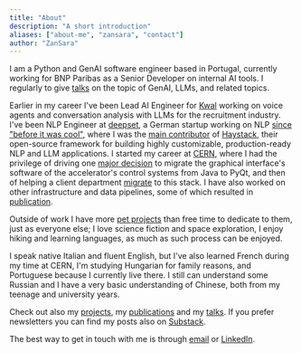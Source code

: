 ```yaml
---
title: "About"
description: "A short introduction"
aliases: ["about-me", "zansara", "contact"]
author: "ZanSara"
---
```


I am a Python and GenAI software engineer based in Portugal, currently working for BNP Paribas as a Senior Developer on internal AI tools. I regularly to give [talks](/talks) on the topic of GenAI, LLMs, and related topics.

Earlier in my career I've been Lead AI Engineer for [Kwal](https://www.kwal.ai/) working on voice agents and conversation analysis with LLMs for the recruitment industry. 
I've been NLP Engineer at [deepset](https://www.deepset.ai/), a German startup working on NLP [since "before it was cool"](https://www.deepset.ai/about), where I was the [main contributor](https://github.com/deepset-ai/haystack/graphs/contributors) of [Haystack](https://haystack.deepset.ai/), their open-source framework for building highly customizable,  production-ready NLP and LLM applications.
I started my career at [CERN](https://home.cern/), where I had the privilege of driving one [major decision](/publications/tucpr03/) to migrate the graphical interface's software of the accelerator's control systems from Java to PyQt, and then of helping a client department [migrate](/publications/thpv014/) to this stack. I have also worked on other infrastructure and data pipelines, some of which resulted in [publication](/publications/thpv042/).

Outside of work I have more [pet projects](/projects) than free time to dedicate to them, just as everyone else; I love science fiction and space exploration, I enjoy hiking and learning languages, as much as such process can be enjoyed.

I speak native Italian and fluent English, but I've also learned French during my time at CERN, I'm studying Hungarian for family reasons, and Portuguese because I currently live there. I still can understand some Russian and I have a very basic understanding of Chinese, both from my teenage and university years.

Check out also my [projects](/projects), my [publications](/publications) and my [talks](/talks). If you prefer newsletters you can find my posts also on [Substack](https://zansara.substack.com/).

The best way to get in touch with me is through [email](mailto:blog@zansara.dev) or [LinkedIn](https://www.linkedin.com/in/sarazanzottera).
